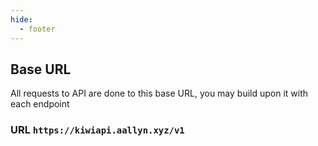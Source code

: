 ```yaml
---
hide:
  - footer
---
```

## Base URL

All requests to API are done to this base URL, you may build upon it with each endpoint
### URL `https://kiwiapi.aallyn.xyz/v1`

